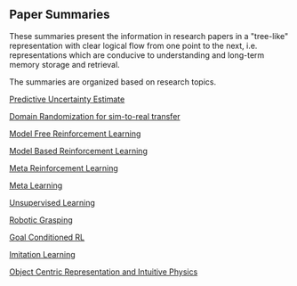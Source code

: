 ## Paper Summaries

These summaries present the information in research papers in a "tree-like" representation with clear logical flow from one point to the next, i.e. representations which are conducive to understanding and long-term memory storage and retrieval.

The summaries are organized based on research topics.

[Predictive Uncertainty Estimate](Predictive_Uncertainty_Estimate)

[Domain Randomization for sim-to-real transfer](Domain_Randomization)

[Model Free Reinforcement Learning](Model_Free_Reinforcement_Learning)

[Model Based Reinforcement Learning](Model_Based_Reinforcement_Learning)

[Meta Reinforcement Learning](Meta_Reinforcement_Learning)

[Meta Learning](Meta_Learning)

[Unsupervised Learning](Unsupervised_Learning)

[Robotic Grasping](Robotic_Grasping)

[Goal Conditioned RL](Goal_Conditioned_RL)

[Imitation Learning](Imitation_Learning)

[Object Centric Representation and Intuitive Physics](Object_centric_and_intuitive_physics)